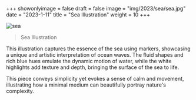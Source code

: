 +++
showonlyimage = false
draft = false 
image = "img/2023/sea/sea.jpg"
date = "2023-1-11"
title = "Sea Illustration"
weight = 10
+++

<!--more-->

![sea][1]

> Sea Illustration

This illustration captures the essence of the sea using markers, showcasing a unique and artistic interpretation of ocean waves. The fluid shapes and rich blue hues emulate the dynamic motion of water, while the white highlights add texture and depth, bringing the surface of the sea to life.

This piece conveys simplicity yet evokes a sense of calm and movement, illustrating how a minimal medium can beautifully portray nature's complexity.

[1]: /img/2023/sea/sea.jpg

